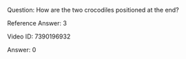 Question: How are the two crocodiles positioned at the end?

Reference Answer: 3

Video ID: 7390196932

Answer: 0

